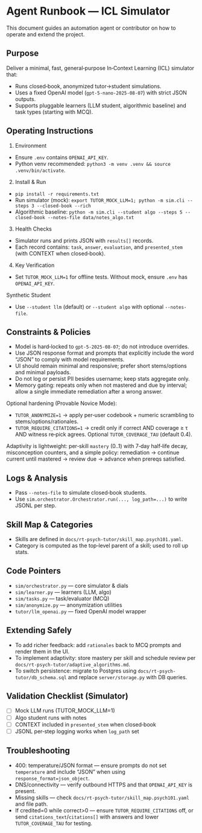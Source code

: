 # Agent Runbook — ICL Simulator

This document guides an automation agent or contributor on how to operate and extend the project.

## Purpose

Deliver a minimal, fast, general‑purpose In‑Context Learning (ICL) simulator that:
- Runs closed‑book, anonymized tutor→student simulations.
- Uses a fixed OpenAI model (`gpt-5-nano-2025-08-07`) with strict JSON outputs.
- Supports pluggable learners (LLM student, algorithmic baseline) and task types (starting with MCQ).

## Operating Instructions

1) Environment
- Ensure `.env` contains `OPENAI_API_KEY`.
- Python venv recommended: `python3 -m venv .venv && source .venv/bin/activate`.

2) Install & Run
- `pip install -r requirements.txt`
- Run simulator (mock): `export TUTOR_MOCK_LLM=1; python -m sim.cli --steps 3 --closed-book --rich`
- Algorithmic baseline: `python -m sim.cli --student algo --steps 5 --closed-book --notes-file data/notes_algo.txt`

3) Health Checks
- Simulator runs and prints JSON with `results[]` records.
- Each record contains: `task`, `answer`, `evaluation`, and `presented_stem` (with CONTEXT when closed‑book).

4) Key Verification
- Set `TUTOR_MOCK_LLM=1` for offline tests. Without mock, ensure `.env` has `OPENAI_API_KEY`.

Synthetic Student
- Use `--student llm` (default) or `--student algo` with optional `--notes-file`.

## Constraints & Policies

- Model is hard‑locked to `gpt-5-2025-08-07`; do not introduce overrides.
- Use JSON response format and prompts that explicitly include the word “JSON” to comply with model requirements.
- UI should remain minimal and responsive; prefer short stems/options and minimal payloads.
- Do not log or persist PII besides username; keep stats aggregate only.
 - Memory gating: repeats only when not mastered and due by interval; allow a single immediate remediation after a wrong answer.

Optional hardening (Provable Novice Mode):
- `TUTOR_ANONYMIZE=1` → apply per‑user codebook + numeric scrambling to stems/options/rationales.
- `TUTOR_REQUIRE_CITATIONS=1` → credit only if correct AND coverage ≥ τ AND witness re‑pick agrees. Optional `TUTOR_COVERAGE_TAU` (default 0.4).

Adaptivity is lightweight: per‑skill `mastery` (0..1) with 7‑day half‑life decay, misconception counters, and a simple policy: remediation → continue current until mastered → review due → advance when prereqs satisfied.

## Logs & Analysis
- Pass `--notes-file` to simulate closed‑book students.
- Use `sim.orchestrator.Orchestrator.run(..., log_path=...)` to write JSONL per step.

## Skill Map & Categories

- Skills are defined in `docs/rt-psych-tutor/skill_map.psych101.yaml`.
- Category is computed as the top‑level parent of a skill; used to roll up stats.

## Code Pointers
- `sim/orchestrator.py` — core simulator & dials
- `sim/learner.py` — learners (LLM, algo)
- `sim/tasks.py` — task/evaluator (MCQ)
- `sim/anonymize.py` — anonymization utilities
- `tutor/llm_openai.py` — fixed OpenAI model wrapper

## Extending Safely

- To add richer feedback: add `rationales` back to MCQ prompts and render them in the UI.
- To implement adaptivity: store mastery per skill and schedule review per `docs/rt-psych-tutor/adaptive_algorithms.md`.
- To switch persistence: migrate to Postgres using `docs/rt-psych-tutor/db_schema.sql` and replace `server/storage.py` with DB queries.

## Validation Checklist (Simulator)
- [ ] Mock LLM runs (TUTOR_MOCK_LLM=1)
- [ ] Algo student runs with notes
- [ ] CONTEXT included in `presented_stem` when closed‑book
- [ ] JSONL per‑step logging works when `log_path` set

## Troubleshooting

- 400: temperature/JSON format — ensure prompts do not set `temperature` and include “JSON” when using `response_format=json_object`.
- DNS/connectivity — verify outbound HTTPS and that `OPENAI_API_KEY` is present.
- Missing skills — check `docs/rt-psych-tutor/skill_map.psych101.yaml` and file path.
 - If credited=0 while correct>0 — ensure `TUTOR_REQUIRE_CITATIONS` off, or send `citations_text`/`citations[]` with answers and lower `TUTOR_COVERAGE_TAU` for testing.
